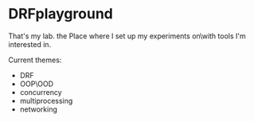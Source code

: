 # DRFplayground


That's my lab. 
the Place where I set up my experiments on\with tools I'm interested in. 

Current themes:
- DRF
- OOP\OOD
- concurrency
- multiprocessing
- networking
